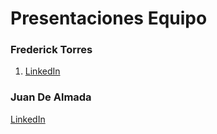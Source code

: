 # Presentaciones Equipo
### Frederick Torres
1. [LinkedIn](https://www.linkedin.com/in/frederick-damian-torres-cando-43a4b9325)



### Juan De Almada
[LinkedIn](linkedin.com/in/juan-manuel-alejandro-de-almada-arteaga-464597350)